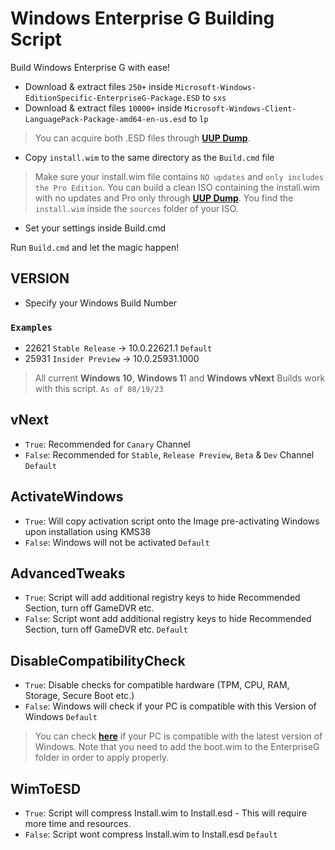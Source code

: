 # Windows Enterprise G Building Script

Build Windows Enterprise G with ease!

- Download & extract files ```250+``` inside ```Microsoft-Windows-EditionSpecific-EnterpriseG-Package.ESD``` to ```sxs```
- Download & extract files ```10000+``` inside ```Microsoft-Windows-Client-LanguagePack-Package-amd64-en-us.esd``` to ```lp```

> You can acquire both .ESD files through **[UUP Dump](https://uupdump.net)**.

- Copy ```install.wim``` to the same directory as the ```Build.cmd``` file
> Make sure your install.wim file contains ```NO updates``` and ```only includes the Pro Edition```. You can build a clean ISO containing the install.wim with no updates and Pro only through **[UUP Dump](https://uupdump.net)**. You find the ```install.wim``` inside the ```sources``` folder of your ISO.

- Set your settings inside Build.cmd

Run ```Build.cmd``` and let the magic happen!

## VERSION

- Specify your Windows Build Number
### ```Examples```
- 22621 ```Stable Release``` -> 10.0.22621.1 ```Default```
- 25931 ```Insider Preview``` -> 10.0.25931.1000

> All current **Windows 10**, **Windows 1**1 and **Windows vNext** Builds work with this script. ```As of 08/19/23```

## vNext

- ```True```: Recommended for ```Canary``` Channel
- ```False```: Recommended for ```Stable```, ```Release Preview```, ```Beta``` & ```Dev``` Channel ```Default```

## ActivateWindows

- ```True```: Will copy activation script onto the Image pre-activating Windows upon installation using KMS38
- ```False```: Windows will not be activated ```Default```

## AdvancedTweaks 

- ```True```: Script will add additional registry keys to hide Recommended Section, turn off GameDVR etc.
- ```False```: Script wont add additional registry keys to hide Recommended Section, turn off GameDVR etc. ```Default```

## DisableCompatibilityCheck

- ```True```: Disable checks for compatible hardware (TPM, CPU, RAM, Storage, Secure Boot etc.)
- ```False```: Windows will check if your PC is compatible with this Version of Windows ```Default```

> You can check **[here](https://learn.microsoft.com/en-us/windows/whats-new/windows-11-requirements)** if your PC is compatible with the latest version of Windows. Note that you need to add the boot.wim to the EnterpriseG folder in order to apply properly.

## WimToESD 

- ```True```: Script will compress Install.wim to Install.esd - This will require more time and resources.
- ```False```: Script wont compress Install.wim to Install.esd ```Default```


